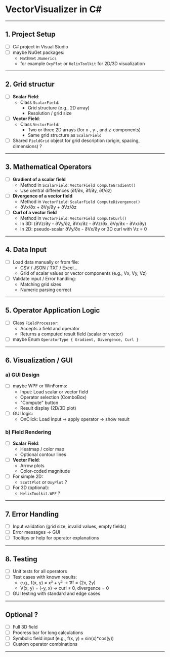 # VectorVisualizer in C#

---

##  1. Project Setup
- [ ] C# project in Visual Studio
- [ ] maybe NuGet packages:
  - `MathNet.Numerics`
  - for example `OxyPlot` or `HelixToolkit` for 2D/3D visualization
 

---

##  2. Grid structur
- [ ] **Scalar Field**:
  - Class `ScalarField`:
    - Grid structure (e.g., 2D array)
    - Resolution / grid size
- [ ] **Vector Field**:
  - Class `VectorField`:
    - Two or three 2D arrays (for x-, y-, and z-components)
    - Same grid structure as `ScalarField`
- [ ] Shared `FieldGrid` object for grid description (origin, spacing, dimensions) ?

---

##  3. Mathematical Operators
- [ ] **Gradient of a scalar field**
  - Method in `ScalarField`: `VectorField ComputeGradient()`
  - Use central differences (∂f/∂x, ∂f/∂y, ∂f/∂z)
- [ ] **Divergence of a vector field**
  - Method in `VectorField`: `ScalarField ComputeDivergence()`
  - ∂Vx/∂x + ∂Vy/∂y + ∂Vz/∂z
- [ ] **Curl of a vector field**
  - Method in `VectorField`: `VectorField ComputeCurl()`
  - In 3D: (∂Vz/∂y - ∂Vy/∂z, ∂Vx/∂z - ∂Vz/∂x, ∂Vy/∂x - ∂Vx/∂y)
  - In 2D: pseudo-scalar ∂Vy/∂x - ∂Vx/∂y or 3D curl with Vz = 0

---

##  4. Data Input 
- [ ] Load data manually or from file:
  - CSV / JSON / TXT / Excel...
  - Grid of scalar values or vector components (e.g., Vx, Vy, Vz)
- [ ] Validate input / Error handling:
  - Matching grid sizes
  - Numeric parsing correct

---

##  5. Operator Application Logic
- [ ] Class `FieldProcessor`:
  - Accepts a field and operator
  - Returns a computed result field (scalar or vector)
- [ ] maybe Enum `OperatorType { Gradient, Divergence, Curl }`

---

##  6. Visualization / GUI
### a) GUI Design
- [ ] maybe WPF or WinForms:
  - Input: Load scalar or vector field
  - Operator selection (ComboBox)
  - "Compute" button
  - Result display (2D/3D plot)
- [ ] GUI logic:
  - OnClick: Load input -> apply operator -> show result

### b) Field Rendering
- [ ] **Scalar Field**:
  - Heatmap / color map
  - Optional contour lines
- [ ] **Vector Field**:
  - Arrow plots
  - Color-coded magnitude
- [ ] For simple 2D:
  - `ScottPlot` or `OxyPlot` ?
- [ ] For 3D (optional):
  - `HelixToolkit.WPF` ?

---

##  7. Error Handling
- [ ] Input validation (grid size, invalid values, empty fields)
- [ ] Error messages -> GUI
- [ ] Tooltips or help for operator explanations

---
##  8. Testing
- [ ] Unit tests for all operators
- [ ] Test cases with known results:
  - e.g., f(x, y) = x² + y² → ∇f = (2x, 2y)
  - V(x, y) = (-y, x) → curl ≠ 0, divergence = 0
- [ ] GUI testing with standard and edge cases

---

##  Optional ?
- [ ] Full 3D field
- [ ] Procress bar for long calculations
- [ ] Symbolic field input (e.g., f(x, y) = sin(x)*cos(y))
- [ ] Custom operator combinations

---

